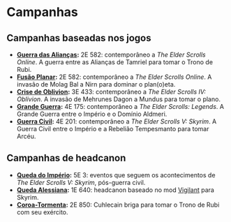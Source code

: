 # Campanhas

## Campanhas baseadas nos jogos
* **[Guerra das Alianças](/campanhas/guerra_aliancas):** 2E 582: contemporâneo a *The Elder Scrolls Online*. A guerra entre as Alianças de Tamriel para tomar o Trono de Rubi.
* **[Fusão Planar](/campanhas/fusao_planar):** 2E 582: contemporâneo a *The Elder Scrolls Online*. A invasão de Molag Bal a Nirn para dominar o plan(o)eta. 
* **[Crise de Oblivion](/campanhas/invasao_oblivion):** 3E 433: contemporâneo a *The Elder Scrolls IV: Oblivion*. A invasão de Mehrunes Dagon a Mundus para tomar o plano.
* **[Grande Guerra](/campanhas/grande_guerra):** 4E 175: contemporâneo a *The Elder Scrolls: Legends*. A Grande Guerra entre o Império e o Domínio Aldmeri.
* **[Guerra Civil](/campanhas/guerra_civil):** 4E 201: contemporâneo a *The Elder Scrolls V: Skyrim*. A Guerra Civil entre o Império e a Rebelião Tempesmanto para tomar Arcéu.

## Campanhas de headcanon
* **[Queda do Império](/campanhas/queda_imperio):** 5E 3: eventos que seguem os acontecimentos de *The Elder Scrolls V: Skyrim*, pós-guerra civil.
* **[Queda Alessiana](/campanhas/queda_alessiana):** 1E 640: headcanon baseado no mod [Vigilant](https://www.nexusmods.com/skyrim/mods/67103) para Skyrim. 
* **[Coroa-Tormenta](/campanhas/coroa-tormenta):** 2E 850: Cuhlecain briga para tomar o Trono de Rubi com seu exército.